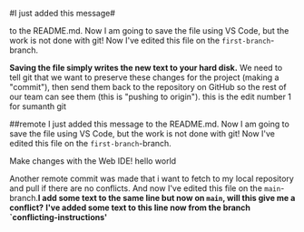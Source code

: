 #I just added this message#

to the README.md. Now I am going to save the file using VS Code, but the work is not done with git! Now I've edited this file on the `first-branch`-branch.

**Saving the file simply writes the new text to your hard disk.**
We need to tell git that we want to preserve these changes for the project (making a
"commit"), then send them
back to the repository on GitHub so the rest of our team can see them (this is "pushing to origin").
this is the edit number 1 for sumanth git 


##remote I just added this message to the README.md. 
Now I am going to save the file using VS Code, but the work is not done with git! Now I've edited this file on the `first-branch`-branch.

Make changes with the Web IDE!
hello world 

Another remote commit was made that i want to fetch to my local repository and pull if there are no conflicts. And now I've edited this file on the `main`-branch.**I add some text to the same line but now on `main`, will this give me a conflict?**
**I've added some text to this line now from the branch `conflicting-instructions'**
